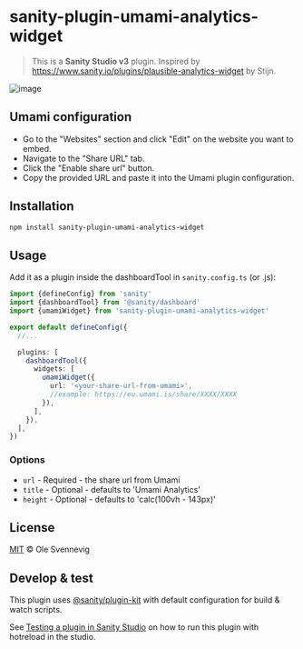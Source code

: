 # sanity-plugin-umami-analytics-widget

> This is a **Sanity Studio v3** plugin.
> Inspired by https://www.sanity.io/plugins/plausible-analytics-widget by Stijn.

![image](https://github.com/osvennevig/sanity-plugin-umami-analytics-widget/blob/1d5ca8de90fabdb33954b8455241c35d7330f22f/image.png)

## Umami configuration

- Go to the "Websites" section and click "Edit" on the website you want to embed.
- Navigate to the "Share URL" tab.
- Click the "Enable share url" button.
- Copy the provided URL and paste it into the Umami plugin configuration.

## Installation

```sh
npm install sanity-plugin-umami-analytics-widget
```

## Usage

Add it as a plugin inside the dashboardTool in `sanity.config.ts` (or .js):

```ts
import {defineConfig} from 'sanity'
import {dashboardTool} from '@sanity/dashboard'
import {umamiWidget} from 'sanity-plugin-umami-analytics-widget'

export default defineConfig({
  //...

  plugins: [
    dashboardTool({
      widgets: [
        umamiWidget({
          url: '<your-share-url-from-umami>',
          //example: https://eu.umami.is/share/XXXX/XXXX
        }),
      ],
    }),
  ],
})
```

### Options

- `url` - Required - the share url from Umami
- `title` - Optional - defaults to 'Umami Analytics'
- `height` - Optional - defaults to 'calc(100vh - 143px)'

## License

[MIT](LICENSE) © Ole Svennevig

## Develop & test

This plugin uses [@sanity/plugin-kit](https://github.com/sanity-io/plugin-kit)
with default configuration for build & watch scripts.

See [Testing a plugin in Sanity Studio](https://github.com/sanity-io/plugin-kit#testing-a-plugin-in-sanity-studio)
on how to run this plugin with hotreload in the studio.
